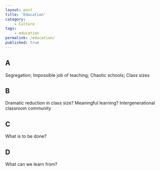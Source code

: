 ```yaml
---
layout: post
title: 'Education'
category:
    - Culture
tags:
    - education
permalink: /education/
published: true
---
```


## A

Segregation; Impossible job of teaching; Chaotic schools; Class sizes

## B

Dramatic reduction in class size? Meaningful learning? Intergenerational classroom community

## C

What is to be done?

## D

What can we learn from?
